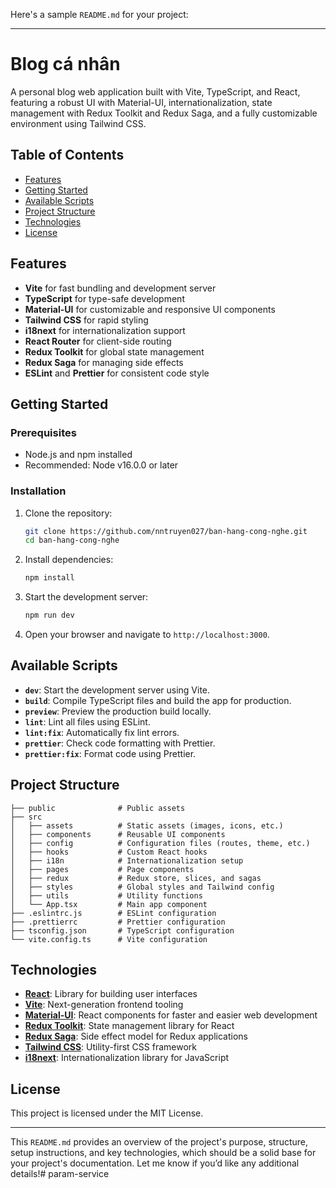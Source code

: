 Here's a sample `README.md` for your project:

---

# Blog cá nhân

A personal blog web application built with Vite, TypeScript, and React, featuring a robust UI with Material-UI,
internationalization, state management with Redux Toolkit and Redux Saga, and a fully customizable environment using
Tailwind CSS.

## Table of Contents

- [Features](#features)
- [Getting Started](#getting-started)
- [Available Scripts](#available-scripts)
- [Project Structure](#project-structure)
- [Technologies](#technologies)
- [License](#license)

## Features

- **Vite** for fast bundling and development server
- **TypeScript** for type-safe development
- **Material-UI** for customizable and responsive UI components
- **Tailwind CSS** for rapid styling
- **i18next** for internationalization support
- **React Router** for client-side routing
- **Redux Toolkit** for global state management
- **Redux Saga** for managing side effects
- **ESLint** and **Prettier** for consistent code style

## Getting Started

### Prerequisites

- Node.js and npm installed
- Recommended: Node v16.0.0 or later

### Installation

1. Clone the repository:
   ```bash
   git clone https://github.com/nntruyen027/ban-hang-cong-nghe.git
   cd ban-hang-cong-nghe
   ```

2. Install dependencies:
   ```bash
   npm install
   ```

3. Start the development server:
   ```bash
   npm run dev
   ```

4. Open your browser and navigate to `http://localhost:3000`.

## Available Scripts

- **`dev`**: Start the development server using Vite.
- **`build`**: Compile TypeScript files and build the app for production.
- **`preview`**: Preview the production build locally.
- **`lint`**: Lint all files using ESLint.
- **`lint:fix`**: Automatically fix lint errors.
- **`prettier`**: Check code formatting with Prettier.
- **`prettier:fix`**: Format code using Prettier.

## Project Structure

```
├── public              # Public assets
├── src
│   ├── assets          # Static assets (images, icons, etc.)
│   ├── components      # Reusable UI components
│   ├── config          # Configuration files (routes, theme, etc.)
│   ├── hooks           # Custom React hooks
│   ├── i18n            # Internationalization setup
│   ├── pages           # Page components
│   ├── redux           # Redux store, slices, and sagas
│   ├── styles          # Global styles and Tailwind config
│   ├── utils           # Utility functions
│   └── App.tsx         # Main app component
├── .eslintrc.js        # ESLint configuration
├── .prettierrc         # Prettier configuration
├── tsconfig.json       # TypeScript configuration
└── vite.config.ts      # Vite configuration
```

## Technologies

- **[React](https://reactjs.org/)**: Library for building user interfaces
- **[Vite](https://vitejs.dev/)**: Next-generation frontend tooling
- **[Material-UI](https://mui.com/)**: React components for faster and easier web development
- **[Redux Toolkit](https://redux-toolkit.js.org/)**: State management library for React
- **[Redux Saga](https://redux-saga.js.org/)**: Side effect model for Redux applications
- **[Tailwind CSS](https://tailwindcss.com/)**: Utility-first CSS framework
- **[i18next](https://www.i18next.com/)**: Internationalization library for JavaScript

## License

This project is licensed under the MIT License.

---

This `README.md` provides an overview of the project's purpose, structure, setup instructions, and key technologies,
which should be a solid base for your project's documentation. Let me know if you’d like any additional details!#   p a r a m - s e r v i c e  
 